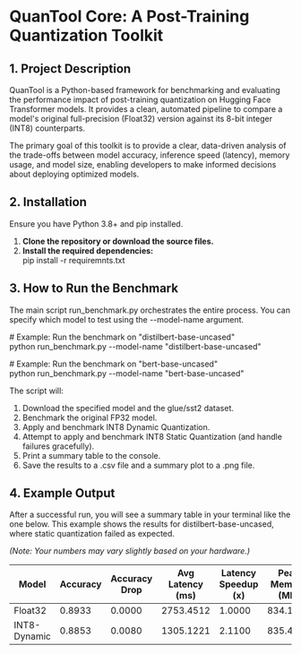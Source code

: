 # **QuanTool Core: A Post-Training Quantization Toolkit**

## **1\. Project Description**

QuanTool is a Python-based framework for benchmarking and evaluating the performance impact of post-training quantization on Hugging Face Transformer models. It provides a clean, automated pipeline to compare a model's original full-precision (Float32) version against its 8-bit integer (INT8) counterparts.

The primary goal of this toolkit is to provide a clear, data-driven analysis of the trade-offs between model accuracy, inference speed (latency), memory usage, and model size, enabling developers to make informed decisions about deploying optimized models.

## **2\. Installation**

Ensure you have Python 3.8+ and pip installed.

1. **Clone the repository or download the source files.**  
2. **Install the required dependencies:**  
   pip install \-r requiremnts.txt

## **3\. How to Run the Benchmark**

The main script run\_benchmark.py orchestrates the entire process. You can specify which model to test using the \--model-name argument.

\# Example: Run the benchmark on "distilbert-base-uncased"  
python run\_benchmark.py \--model-name "distilbert-base-uncased"

\# Example: Run the benchmark on "bert-base-uncased"  
python run\_benchmark.py \--model-name "bert-base-uncased"

The script will:

1. Download the specified model and the glue/sst2 dataset.  
2. Benchmark the original FP32 model.  
3. Apply and benchmark INT8 Dynamic Quantization.  
4. Attempt to apply and benchmark INT8 Static Quantization (and handle failures gracefully).  
5. Print a summary table to the console.  
6. Save the results to a .csv file and a summary plot to a .png file.

## **4\. Example Output**

After a successful run, you will see a summary table in your terminal like the one below. This example shows the results for distilbert-base-uncased, where static quantization failed as expected.

*(Note: Your numbers may vary slightly based on your hardware.)*

| Model        | Accuracy | Accuracy Drop | Avg Latency (ms) | Latency Speedup (x) | Peak Memory (MB) | Memory Reduction (x) | Model Size (MB) | Size Reduction (x) |
|--------------|----------|---------------|------------------|----------------------|------------------|-----------------------|-----------------|---------------------|
| Float32      | 0.8933   | 0.0000        | 2753.4512        | 1.0000               | 834.1134         | 1.0000                | 256.3398        | 1.0000              |
| INT8-Dynamic | 0.8853   | 0.0080        | 1305.1221        | 2.1100               | 835.4321         | 0.9984                | 66.7219         | 3.8418              |

